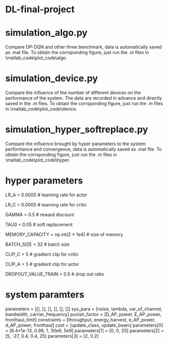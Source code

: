 # DL-final-project

# simulation_algo.py
Compare DP-DQN and other three benchmark, data is automatically saved as .mat file.
To obtain the corrsponding figure, just run the .m files in \matlab_code\plot_code\algo.

# simulation_device.py
Compare the influence of the number of different devices on the performance of the system. The data are recorded in advance and directly saved in the .m files.
To obtain the corrsponding figure, just run the .m files in \matlab_code\plot_code\device.

# simulation_hyper_softreplace.py
Compare the influence brought by hyper parameters to the system performance and convergence, data is automatically saved as .mat file.
To obtain the corrsponding figure, just run the .m files in \matlab_code\plot_code\hyper.

# hyper parameters
LR_A = 0.0005 # learning rate for actor

LR_C = 0.0005  # learning rate for critic

GAMMA = 0.5  # reward discount

TAU0 = 0.05  # soft replacement

MEMORY_CAPACITY = np.int(2 * 1e4) # size of memory

BATCH_SIZE = 32 # batch size

CLIP_C = 5 # gradient clip for critic

CLIP_A = 5 # gradient clip for actor

DROPOUT_VALUE_TRAIN = 0.5 # drop out ratio

# system paramters
parameters = [[], [], [], [], [], []]
sys_para = [noise, lambda, var_of_channel, bandwidth, carrier_frequency]
punish_factor = [D_AP_power, E_AP_power, fronthaul_limit]
constraints = [throughput, energy_harvest, e_AP_power, d_AP_power, fronthaul]
cost = [update_class, update_beam]
parameters[0] = [6.4*1e-13, 0.98, 1, 30e6, 5e9]
parameters[1] = [0, 0, 20]
parameters[2] = [5, -27, 0.4, 0.4, 25]
parameters[3] = [2, 0.2]
